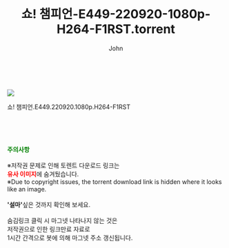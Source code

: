 ﻿---
layout: post
title:  "    쇼! 챔피언-E449-220920-1080p-H264-F1RST.torrent"
author: John
categories: [ TV ]
tags: [  ]
image: https://torrentrj54.com/uploadfile/full/329bb037842c554e5f298e0cdbc928c282d23bf2.jpg 
description: "    쇼! 챔피언-E449-220920-1080p-H264-F1RST torrent 정보 공유"
toc: true
toc_sticky: true
---

<br>
<p><img src="https://torrentrj54.com/uploadfile/full/329bb037842c554e5f298e0cdbc928c282d23bf2.jpg"/></p>
 쇼! 챔피언.E449.220920.1080p.H264-F1RST  
    
<br><br><br>
<p data-ke-size="size16"><b><span style="color: green;">주의사항</span></b><br /><br />※저작권 문제로 인해 토렌트 다운로드 링크는<br /><b><span style="color: red;">유사 이미지</span></b>에 숨겨뒀습니다.<br />※Due to copyright issues, the torrent download link is hidden where it looks like an image.<br /><br /><b>'설마'</b>싶은 것까지 확인해 보세요.<br /><br />숨김링크 클릭 시 마그넷 나타나지 않는 것은<br />저작권으로 인한 링크만료 자료로<br />1시간 간격으로 봇에 의해 마그넷 주소 갱신됩니다.</p>
